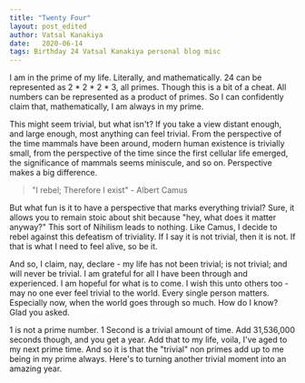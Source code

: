 ```yaml
---
title: "Twenty Four"
layout: post_edited
author: Vatsal Kanakiya
date:   2020-06-14
tags: Birthday 24 Vatsal Kanakiya personal blog misc
---
```

I am in the prime of my life. Literally, and mathematically. 24 can be represented as 2 * 2 * 2 * 3, all primes. Though
this is a bit of a cheat. All numbers can be represented as a product of primes. So I can confidently claim that,
mathematically, I am always in my prime.   
   
This might seem trivial, but what isn't? If you take a view distant enough, and large enough, most anything can feel
trivial. From the perspective of the time mammals have been around, modern human existence is trivially small, from
the perspective of the time since the first cellular life emerged, the significance of mammals seems miniscule, and
so on. Perspective makes a big difference.   
   
> "I rebel; Therefore I exist"
> \- Albert Camus
   
But what fun is it to have a perspective that marks everything trivial? Sure, it allows you to remain stoic about shit
because "hey, what does it matter anyway?" This sort of Nihilism leads to nothing. Like Camus, I decide to rebel against
this defeatism of triviality. If I say it is not trivial, then it is not. If that is what I need to feel alive, so be it.   
   
And so, I claim, nay, declare - my life has not been trivial; is not trivial; and will never be trivial. I am grateful for
all I have been through and experienced. I am hopeful for what is to come. I wish this unto others too - may no one ever
feel trivial to the world. Every single person matters. Especially now, when the world goes through so much. How do I know?
Glad you asked.   
   
1 is not a prime number. 1 Second is a trivial amount of time. Add 31,536,000 seconds though, and you get a year. Add that
to my life, voila, I've aged to my next prime time. And so it is that the "trivial" non primes add up to me being in my
prime always. Here's to turning another trivial moment into an amazing year.   
